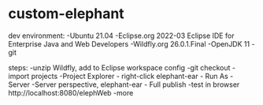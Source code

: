 # custom-elephant

dev environment:
-Ubuntu 21.04
-Eclipse.org 2022-03 Eclipse IDE for Enterprise Java and Web Developers
-Wildfly.org 26.0.1.Final
-OpenJDK 11
-git

steps:
-unzip Wildfly, add to Eclipse workspace config
-git checkout
-import projects
-Project Explorer - right-click elephant-ear - Run As - Server
-Server perspective, elephant-ear - Full publish
-test in browser http://localhost:8080/elephWeb
-more
